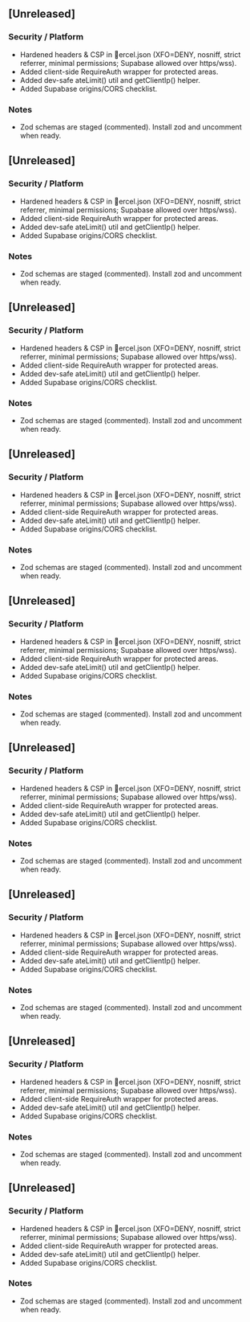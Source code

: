﻿## [Unreleased]
### Security / Platform
- Hardened headers & CSP in ercel.json (XFO=DENY, nosniff, strict referrer, minimal permissions; Supabase allowed over https/wss).
- Added client-side RequireAuth wrapper for protected areas.
- Added dev-safe ateLimit() util and getClientIp() helper.
- Added Supabase origins/CORS checklist.
### Notes
- Zod schemas are staged (commented). Install zod and uncomment when ready.
## [Unreleased]
### Security / Platform
- Hardened headers & CSP in ercel.json (XFO=DENY, nosniff, strict referrer, minimal permissions; Supabase allowed over https/wss).
- Added client-side RequireAuth wrapper for protected areas.
- Added dev-safe ateLimit() util and getClientIp() helper.
- Added Supabase origins/CORS checklist.
### Notes
- Zod schemas are staged (commented). Install zod and uncomment when ready.
## [Unreleased]
### Security / Platform
- Hardened headers & CSP in ercel.json (XFO=DENY, nosniff, strict referrer, minimal permissions; Supabase allowed over https/wss).
- Added client-side RequireAuth wrapper for protected areas.
- Added dev-safe ateLimit() util and getClientIp() helper.
- Added Supabase origins/CORS checklist.
### Notes
- Zod schemas are staged (commented). Install zod and uncomment when ready.
## [Unreleased]
### Security / Platform
- Hardened headers & CSP in ercel.json (XFO=DENY, nosniff, strict referrer, minimal permissions; Supabase allowed over https/wss).
- Added client-side RequireAuth wrapper for protected areas.
- Added dev-safe ateLimit() util and getClientIp() helper.
- Added Supabase origins/CORS checklist.
### Notes
- Zod schemas are staged (commented). Install zod and uncomment when ready.
## [Unreleased]
### Security / Platform
- Hardened headers & CSP in ercel.json (XFO=DENY, nosniff, strict referrer, minimal permissions; Supabase allowed over https/wss).
- Added client-side RequireAuth wrapper for protected areas.
- Added dev-safe ateLimit() util and getClientIp() helper.
- Added Supabase origins/CORS checklist.
### Notes
- Zod schemas are staged (commented). Install zod and uncomment when ready.
## [Unreleased]
### Security / Platform
- Hardened headers & CSP in ercel.json (XFO=DENY, nosniff, strict referrer, minimal permissions; Supabase allowed over https/wss).
- Added client-side RequireAuth wrapper for protected areas.
- Added dev-safe ateLimit() util and getClientIp() helper.
- Added Supabase origins/CORS checklist.
### Notes
- Zod schemas are staged (commented). Install zod and uncomment when ready.
## [Unreleased]
### Security / Platform
- Hardened headers & CSP in ercel.json (XFO=DENY, nosniff, strict referrer, minimal permissions; Supabase allowed over https/wss).
- Added client-side RequireAuth wrapper for protected areas.
- Added dev-safe ateLimit() util and getClientIp() helper.
- Added Supabase origins/CORS checklist.
### Notes
- Zod schemas are staged (commented). Install zod and uncomment when ready.
## [Unreleased]
### Security / Platform
- Hardened headers & CSP in ercel.json (XFO=DENY, nosniff, strict referrer, minimal permissions; Supabase allowed over https/wss).
- Added client-side RequireAuth wrapper for protected areas.
- Added dev-safe ateLimit() util and getClientIp() helper.
- Added Supabase origins/CORS checklist.
### Notes
- Zod schemas are staged (commented). Install zod and uncomment when ready.
## [Unreleased]
### Security / Platform
- Hardened headers & CSP in ercel.json (XFO=DENY, nosniff, strict referrer, minimal permissions; Supabase allowed over https/wss).
- Added client-side RequireAuth wrapper for protected areas.
- Added dev-safe ateLimit() util and getClientIp() helper.
- Added Supabase origins/CORS checklist.
### Notes
- Zod schemas are staged (commented). Install zod and uncomment when ready.
